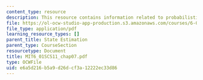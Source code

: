 ```yaml
---
content_type: resource
description: This resource contains information related to probabilistic state estimation.
file: https://ol-ocw-studio-app-production.s3.amazonaws.com/courses/6-01sc-introduction-to-electrical-engineering-and-computer-science-i-spring-2011/e6a5d216b5a9d26dcf3a12222ec33d86_MIT6_01SCS11_chap07.pdf
file_type: application/pdf
learning_resource_types: []
parent_title: State Estimation
parent_type: CourseSection
resourcetype: Document
title: MIT6_01SCS11_chap07.pdf
type: OCWFile
uid: e6a5d216-b5a9-d26d-cf3a-12222ec33d86
---
```

